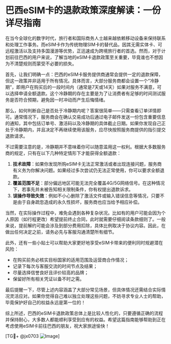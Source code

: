 # 巴西eSIM卡的退款政策深度解读：一份详尽指南

在当今全球化的数字时代，旅行者和国际商务人士越来越依赖移动设备来保持联系和处理工作事务。而eSIM卡作为传统物理SIM卡的替代品，因其无需实体卡、可远程激活以及支持多国漫游等优势，正迅速成为跨境旅行者的首选。然而，对于计划前往巴西的用户来说，了解当地的eSIM卡退款政策至关重要，毕竟谁也不想因为不清楚规则而蒙受不必要的损失。

首先，让我们明确一点：巴西的eSIM卡服务提供商通常会提供一定的退款保障，但这一政策并非适用于所有情况。具体而言，大部分服务商都会设置一个“冷静期”，即用户在购买后的一段时间内（通常是7天或14天）如果对服务不满意，可以选择申请全额退款。这个冷静期的存在主要是为了让消费者有足够的时间测试服务是否符合预期，避免因一时冲动而产生后悔情绪。

那么，如何判断自己是否处于冷静期内呢？答案很简单——只需查看订单详情即可。通常情况下，服务商会在确认交易成功后通过电子邮件发送一份包含重要信息的通知，其中包括订单号、激活码以及冷静期的具体截止日期。如果你发现自己正处于冷静期内，并且决定不再继续使用该服务，应尽快按照服务商提供的指引提交退款请求。

不过需要注意的是，冷静期并不意味着你可以随意滥用这一权利。根据大多数服务商的规定，只有在以下几种特定情形下才能获得全额退款：

1. **技术故障**：如果你发现所购eSIM卡无法正常激活或者出现连接问题，服务商有义务为你解决问题。如果经过多次尝试仍无法正常使用，你可以要求全额退款。
2. **覆盖范围不足**：部分偏远地区可能无法完全覆盖4G/5G网络信号。在这种情况下，若事先并未被告知相关限制条件，你有权提出退款诉求。
3. **误操作导致失效**：例如不小心删除了激活文件或输入错误信息等情况，只要不是由于自身疏忽造成的永久性损坏，服务商也应当给予相应补偿。

当然，在实际操作过程中，难免会遇到各种复杂状况。比如有的用户可能会因为个人原因（如行程更改）希望提前终止合同，此时就需要仔细阅读条款细则了。一般来说，提前解约可能会涉及到部分费用扣除，具体比例取决于协议内容。因此，在做出任何决定之前，请务必先与客服沟通清楚所有细节。

此外，还有一些小贴士可以帮助大家更好地享受eSIM卡带来的便利同时规避潜在风险：

- 在购买前务必核实目标国家的适用范围及运营商合作情况；
- 记录下每次与客服交流的时间节点及结果；
- 尽量选择信誉良好且评价较高的品牌；
- 保留好所有相关凭证以备不时之需。

最后提醒一下，尽管上述内容涵盖了大部分常见场景，但具体情况还需结合实际情况灵活应对。如果你觉得自己难以独立处理这些问题，不妨寻求专业人士的帮助，毕竟保护好自己的权益永远是第一位的！

综上所述，巴西的eSIM卡退款政策总体上是比较人性化的，只要遵循正确的流程并保持耐心，大多数人都能顺利享受到应有的权益。希望这篇指南能够帮助到正在考虑使用eSIM卡前往巴西的朋友，祝大家旅途愉快！

[TG💪+ @jx0703 ![Image](https://github.com/user-attachments/assets/dbca1d08-cadb-493c-b0ec-ad6f7a83f270)]